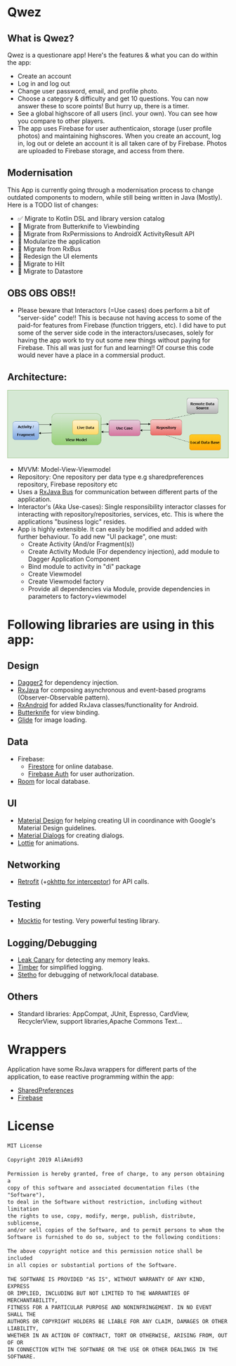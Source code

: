 # Qwez

## What is Qwez?
Qwez is a questionare app! Here's the features & what you can do within the app:
- Create an account
- Log in and log out
- Change user password, email, and profile photo.
- Choose a category & difficulty and get 10 questions. You can now answer these to score points! But hurry up, there is a timer.
- See a global highscore of all users (incl. your own). You can see how you compare to other players.
- The app uses Firebase for user authenticaion, storage (user profile photos) and maintaining highscores. When you create an account, log in, log out or delete an account it is all taken care of by Firebase. Photos are uploaded to Firebase storage, and access from there.

## Modernisation
This App is currently going through a modernisation process to change outdated components to modern, while still being written in Java (Mostly). Here is a TODO list of changes:
- :white_check_mark: Migrate to Kotlin DSL and library version catalog
- :white_square_button: Migrate from Butterknife to Viewbinding
- :white_square_button: Migrate from RxPermissions to AndroidX ActivityResult API
- :white_square_button: Modularize the application
- :white_square_button: Migrate from RxBus
- :white_square_button: Redesign the UI elements
- :white_square_button: Migrate to Hilt
- :white_square_button: Migrate to Datastore

## OBS OBS OBS!!
- Please beware that Interactors (=Use cases) does perform a bit of "server-side" code!! This is because not having access to some of the paid-for features from Firebase (function triggers, etc). I did have to put some of the server side code in
the interactors/usecases, solely for having the app work to try out some new things without paying for Firebase. This all was just for fun and learning!! Of course this code would never have a place in a commersial product.

## Architecture:
![Architecture](architecture.png)
- MVVM: Model-View-Viewmodel
- Repository: One repository per data type e.g sharedpreferences repository, Firebase repository etc
- Uses a [RxJava Bus](https://github.com/aliamid93/Qwez/tree/master/app/src/main/java/com/example/qwez/bus) for communication between different parts of the application.
- Interactor's (Aka Use-cases): Single responsibility interactor classes for interacting with repository/repositories, services, etc. This is where the applications "business logic" resides.
- App is highly extensible. It can easily be modified and added with further behaviour. To add new "UI package", one must:
    - Create Activity (And/or Fragment(s))
    - Create Activity Module (For dependency injection), add module to Dagger Application Component
    - Bind module to activity in "di" package
    - Create Viewmodel
    - Create Viewmodel factory
    - Provide all dependencies via Module, provide dependencies in parameters to factory+viewmodel
    
# Following libraries are using in this app:

## Design
- [Dagger2](https://google.github.io/dagger/) for dependency injection.
- [RxJava](https://github.com/ReactiveX/RxJava) for composing asynchronous and event-based programs (Observer-Observable pattern).
- [RxAndroid](https://github.com/ReactiveX/RxAndroid) for added RxJava classes/functionality for Android.
- [Butterknife](http://jakewharton.github.io/butterknife/) for view binding.
- [Glide](https://github.com/bumptech/glide) for image loading.
## Data
- Firebase:
    - [Firestore](https://firebase.google.com/docs/firestore) for online database.
    - [Firebase Auth](https://firebase.google.com/docs/auth) for user authorization.
- [Room](https://developer.android.com/topic/libraries/architecture/room) for local database.
## UI
- [Material Design](https://material.io/develop/android/docs/getting-started/) for helping creating UI in coordinance with Google's
Material Design guidelines.
- [Material Dialogs](https://github.com/afollestad/material-dialogs) for creating dialogs.
- [Lottie](https://github.com/airbnb/lottie-android) for animations.
## Networking
- [Retrofit](https://square.github.io/retrofit/) (+[okhttp for interceptor](https://square.github.io/okhttp/3.x/logging-interceptor/okhttp3/logging/HttpLoggingInterceptor.Level.html)) for API calls.
## Testing
- [Mocktio](https://site.mockito.org/) for testing. Very powerful testing library.
## Logging/Debugging
- [Leak Canary](https://github.com/square/leakcanary) for detecting any memory leaks.
- [Timber](https://github.com/JakeWharton/timber) for simplified logging.
- [Stetho](https://github.com/facebook/stetho) for debugging of network/local database.
## Others
- Standard libraries: AppCompat, JUnit, Espresso, CardView, RecyclerView, support libraries,Apache Commons Text...

# Wrappers
Application have some RxJava wrappers for different parts of the application, to ease reactive programming within the app:
- [SharedPreferences](https://github.com/aliamid93/Qwez/tree/master/app/src/main/java/com/example/qwez/repository/sharedpref)
- [Firebase](https://github.com/aliamid93/Qwez/tree/master/app/src/main/java/com/example/qwez/repository/firebase/rxwrapper)

# License

    MIT License

    Copyright 2019 AliAmid93

    Permission is hereby granted, free of charge, to any person obtaining a 
    copy of this software and associated documentation files (the "Software"),
    to deal in the Software without restriction, including without limitation 
    the rights to use, copy, modify, merge, publish, distribute, sublicense, 
    and/or sell copies of the Software, and to permit persons to whom the 
    Software is furnished to do so, subject to the following conditions:

    The above copyright notice and this permission notice shall be included 
    in all copies or substantial portions of the Software.

    THE SOFTWARE IS PROVIDED "AS IS", WITHOUT WARRANTY OF ANY KIND, EXPRESS 
    OR IMPLIED, INCLUDING BUT NOT LIMITED TO THE WARRANTIES OF MERCHANTABILITY,
    FITNESS FOR A PARTICULAR PURPOSE AND NONINFRINGEMENT. IN NO EVENT SHALL THE
    AUTHORS OR COPYRIGHT HOLDERS BE LIABLE FOR ANY CLAIM, DAMAGES OR OTHER LIABILITY,
    WHETHER IN AN ACTION OF CONTRACT, TORT OR OTHERWISE, ARISING FROM, OUT OF OR
    IN CONNECTION WITH THE SOFTWARE OR THE USE OR OTHER DEALINGS IN THE SOFTWARE.
